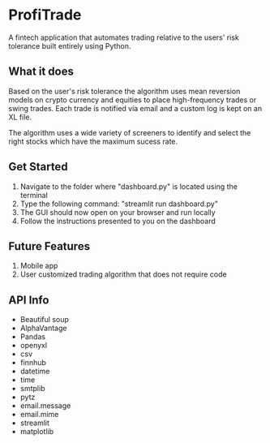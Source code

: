 # ProfiTrade
A fintech application that automates trading relative to the users' risk tolerance built entirely using Python.

## What it does
Based on the user's risk tolerance the algorithm uses mean reversion models on crypto currency and equities to place high-frequency trades or swing trades. Each trade is notified via email and a custom log is kept on an XL file.

The algorithm uses a wide variety of screeners to identify and select the right stocks which have the maximum sucess rate.

## Get Started
1. Navigate to the folder where "dashboard.py" is located using the terminal
2. Type the following command: "streamlit run dashboard.py"
3. The GUI should now open on your browser and run locally
4. Follow the instructions presented to you on the dashboard

## Future Features
1. Mobile app
2. User customized trading algorithm that does not require code

## API Info
* Beautiful soup
* AlphaVantage
* Pandas
* openyxl
* csv
* finnhub
* datetime
* time
* smtplib
* pytz
* email.message
* email.mime
* streamlit
* matplotlib
